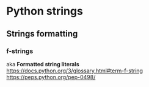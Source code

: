 # Python strings

## Strings formatting
### f-strings
aka **Formatted string literals**  
https://docs.python.org/3/glossary.html#term-f-string  
https://peps.python.org/pep-0498/  
